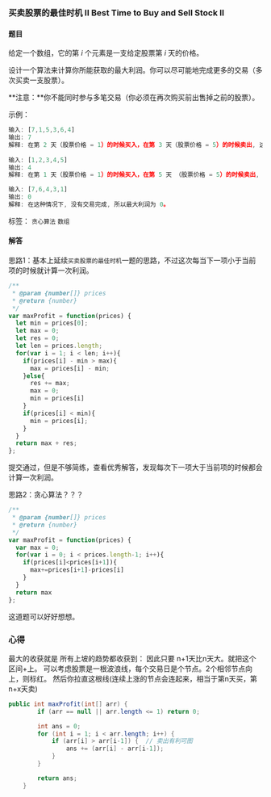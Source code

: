 ### 买卖股票的最佳时机 II Best Time to Buy and Sell Stock II

#### 题目

给定一个数组，它的第 *i* 个元素是一支给定股票第 *i* 天的价格。

设计一个算法来计算你所能获取的最大利润。你可以尽可能地完成更多的交易（多次买卖一支股票）。

**注意：**你不能同时参与多笔交易（你必须在再次购买前出售掉之前的股票）。

示例：

```javascript
输入: [7,1,5,3,6,4]
输出: 7
解释: 在第 2 天（股票价格 = 1）的时候买入，在第 3 天（股票价格 = 5）的时候卖出, 这笔交易所能获得利润 = 5-1 = 4 。随后，在第 4 天（股票价格 = 3）的时候买入，在第 5 天（股票价格 = 6）的时候卖出, 这笔交易所能获得利润 = 6-3 = 3 。
     
输入: [1,2,3,4,5]
输出: 4
解释: 在第 1 天（股票价格 = 1）的时候买入，在第 5 天 （股票价格 = 5）的时候卖出, 这笔交易所能获得利润 = 5-1 = 4 。注意你不能在第 1 天和第 2 天接连购买股票，之后再将它们卖出。因为这样属于同时参与了多笔交易，你必须在再次购买前出售掉之前的股票。

输入: [7,6,4,3,1]
输出: 0
解释: 在这种情况下, 没有交易完成, 所以最大利润为 0。
```

标签： `贪心算法` `数组`

#### 解答

思路1：基本上延续`买卖股票的最佳时机`一题的思路，不过这次每当下一项小于当前项的时候就计算一次利润。

```javascript
/**
 * @param {number[]} prices
 * @return {number}
 */
var maxProfit = function(prices) {
  let min = prices[0];
  let max = 0;
  let res = 0;
  let len = prices.length;
  for(var i = 1; i < len; i++){
    if(prices[i] - min > max){
      max = prices[i] - min;
    }else{
      res += max;
      max = 0;
      min = prices[i]
    }
    if(prices[i] < min){
      min = prices[i];
    }
  }
  return max + res;
};
```

提交通过，但是不够简练，查看优秀解答，发现每次下一项大于当前项的时候都会计算一次利润。

思路2：贪心算法？？？

```javascript
/**
 * @param {number[]} prices
 * @return {number}
 */
var maxProfit = function(prices) {
  var max = 0;
  for(var i = 0; i < prices.length-1; i++){
    if(prices[i]<prices[i+1]){
      max+=prices[i+1]-prices[i]
    }
  }
  return max
};
```

这道题可以好好想想。

### 心得

最大的收获就是 所有上坡的趋势都收获到：
因此只要 n+1天比n天大。就把这个区间+上。
可以考虑股票是一根波浪线，每个交易日是个节点。2个相邻节点向上，则标红。
然后你拉直这根线(连续上涨的节点会连起来，相当于第n天买，第n+x天卖)

```java
public int maxProfit(int[] arr) {
        if (arr == null || arr.length <= 1) return 0;

        int ans = 0;
        for (int i = 1; i < arr.length; i++) {
            if (arr[i] > arr[i-1]) {  // 卖出有利可图
                ans += (arr[i] - arr[i-1]);
            }
        }

        return ans;
    }
```
